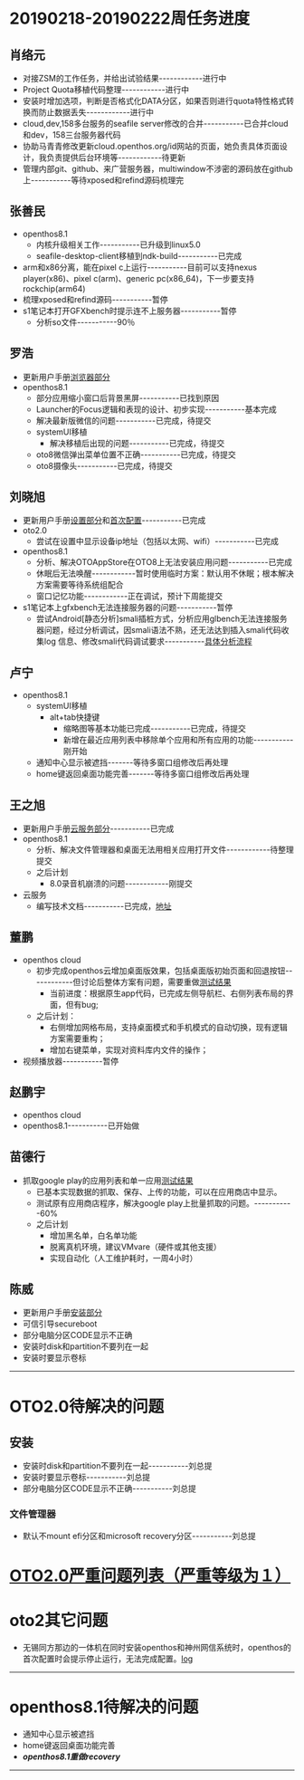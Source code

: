 # 20190218-20190222周任务进度

## 肖络元
- 对接ZSM的工作任务，并给出试验结果------------进行中
- Project Quota移植代码整理------------进行中
- 安装时增加选项，判断是否格式化DATA分区，如果否则进行quota特性格式转换而防止数据丢失------------进行中
- cloud,dev,158多台服务的seafile server修改的合并-----------已合并cloud和dev，158三台服务器代码
- 协助马青青修改更新cloud.openthos.org/id网站的页面，她负责具体页面设计，我负责提供后台环境等------------待更新
- 管理内部git、github、来广营服务器，multiwindow不涉密的源码放在github上-----------等待xposed和refind源码梳理完
                
## 张善民
- openthos8.1
   - 内核升级相关工作-----------已升级到linux5.0
   - seafile-desktop-client移植到ndk-build-----------已完成
- arm和x86分离，能在pixel c上运行-----------目前可以支持nexus player(x86)、pixel c(arm)、generic pc(x86_64)，下一步要支持rockchip(arm64)
- 梳理xposed和refind源码-----------暂停
- s1笔记本打开GFXbench时提示连不上服务器-----------暂停
   - 分析so文件-----------90％

## 罗浩
- 更新用户手册[浏览器部分](https://github.com/openthos/userguide-analysis/blob/master/soft/Openthos%E6%B5%8F%E8%A7%88%E5%99%A8.md)
- openthos8.1
   - 部分应用缩小窗口后背景黑屏-----------已找到原因
   - Launcher的Focus逻辑和表现的设计、初步实现-----------基本完成
   - 解决最新版微信的问题-----------已完成，待提交
   - systemUI移植
      - 解决移植后出现的问题-----------已完成，待提交
   - oto8微信弹出菜单位置不正确-----------已完成，待提交
   - oto8摄像头-----------已完成，待提交

## 刘晓旭
- 更新用户手册[设置部分](https://github.com/openthos/userguide-analysis/blob/master/%E4%B8%83.%E7%B3%BB%E7%BB%9F%E8%AE%BE%E7%BD%AE.md)和[首次配置](https://github.com/openthos/userguide-analysis/blob/master/%E4%BA%8C.%E9%A6%96%E6%AC%A1%E9%85%8D%E7%BD%AE.md)-----------已完成
- oto2.0
   - 尝试在设置中显示设备ip地址（包括以太网、wifi）-----------已完成
- openthos8.1
   - 分析、解决OTOAppStore在OTO8上无法安装应用问题-----------已完成
   - 休眠后无法唤醒------------暂时使用临时方案：默认用不休眠；根本解决方案需要等待系统组配合
   - 窗口记忆功能------------正在调试，预计下周能提交
- s1笔记本上gfxbench无法连接服务器的问题-----------暂停
   - 尝试Android[静态分析]smali插桩方式，分析应用glbench无法连接服务器问题，经过分析调试，因smali语法不熟，还无法达到插入smali代码收集log 信息、修改smali代码调试要求-----------[具体分析流程](https://github.com/openthos/multiwin-analysis/blob/master/multiwindow/liuxx/Android%20smali%22%E6%8F%92%E6%A1%A9%22%E8%B0%83%E8%AF%95apk.md)


## 卢宁
- openthos8.1
   - systemUI移植
      - alt+tab快捷键
        - 缩略图等基本功能已完成-----------已完成，待提交
        - 新增在最近应用列表中移除单个应用和所有应用的功能-----------刚开始
   - 通知中心显示被遮挡-------等待多窗口组修改后再处理
   - home键返回桌面功能完善-------等待多窗口组修改后再处理

## 王之旭
- 更新用户手册[云服务部分](https://github.com/openthos/userguide-analysis/blob/master/soft/%E4%BA%91%E6%9C%8D%E5%8A%A1.md)-----------已完成
- openthos8.1
   - 分析、解决文件管理器和桌面无法用相关应用打开文件------------待整理提交
   - 之后计划
      - 8.0录音机崩溃的问题------------刚提交
- 云服务
   - 编写技术文档-----------已完成，[地址](https://github.com/openthos/multiwin-analysis/tree/master/seafile)

## 董鹏
- openthos cloud
   - 初步完成openthos云增加桌面版效果，包括桌面版初始页面和回退按钮------------但讨论后整体方案有问题，需要重做[测试结果](https://github.com/openthos/app-testing-results/blob/master/%E6%B5%8B%E8%AF%95%E5%86%85%E5%AE%B9%E5%8F%8A%E7%BB%93%E6%9E%9C/%E5%8A%9F%E8%83%BD%E6%B5%8B%E8%AF%95%E7%9B%B8%E5%85%B3/%E4%BA%91%E6%9C%8D%E5%8A%A1%E5%BA%94%E7%94%A8%E6%B5%8B%E8%AF%95.md)
     - 当前进度：根据原生app代码，已完成左侧导航栏、右侧列表布局的界面，但有bug;  
   - 之后计划：
      - 右侧增加网格布局，支持桌面模式和手机模式的自动切换，现有逻辑方案需要重构；
      - 增加右键菜单，实现对资料库内文件的操作；
- 视频播放器-----------暂停

## 赵鹏宇
- openthos cloud
- openthos8.1-----------已开始做
   
## 苗德行
- 抓取google play的应用列表和单一应用[测试结果](https://github.com/openthos/app-testing-results/blob/master/%E6%B5%8B%E8%AF%95%E5%86%85%E5%AE%B9%E5%8F%8A%E7%BB%93%E6%9E%9C/%E5%8A%9F%E8%83%BD%E6%B5%8B%E8%AF%95%E7%9B%B8%E5%85%B3/%E5%BA%94%E7%94%A8%E6%94%B6%E9%9B%86%E6%B5%8B%E8%AF%95.md)
   - 已基本实现数据的抓取、保存、上传的功能，可以在应用商店中显示。
   - 测试原有应用商店程序，解决google play上批量抓取的问题。-----------60%
   - 之后计划
      - 增加黑名单，白名单功能
      - 脱离真机环境，建议VMvare（硬件或其他支援）
      - 实现自动化（人工维护耗时，一周4小时）


## 陈威
- 更新用户手册[安装部分](https://github.com/openthos/userguide-analysis/blob/master/%E4%B8%80.%E5%AE%89%E8%A3%85.md)
- 可信引导secureboot
- 部分电脑分区CODE显示不正确
- 安装时disk和partition不要列在一起
- 安装时要显示卷标

***

# OTO2.0待解决的问题
## 安装
- 安装时disk和partition不要列在一起-----------刘总提
- 安装时要显示卷标-----------刘总提
- 部分电脑分区CODE显示不正确-----------刘总提

### 文件管理器
- 默认不mount efi分区和microsoft recovery分区-----------刘总提


# [OTO2.0严重问题列表（严重等级为１）](https://github.com/openthos/app-testing-results/blob/master/%E6%B5%8B%E8%AF%95%E5%86%85%E5%AE%B9%E5%8F%8A%E7%BB%93%E6%9E%9C/%E5%8A%9F%E8%83%BD%E6%B5%8B%E8%AF%95%E7%9B%B8%E5%85%B3/OTO2.0%E4%B8%A5%E9%87%8D%E9%97%AE%E9%A2%98%E5%88%97%E8%A1%A8.md)

# oto2其它问题
- 无锡同方那边的一体机在同时安装openthos和神州网信系统时，openthos的首次配置时会提示停止运行，无法完成配置。[log](https://github.com/openthos/app-testing-results/blob/master/other/a.txt)

***
# openthos8.1待解决的问题
- 通知中心显示被遮挡
- home键返回桌面功能完善
- ***openthos8.1重做recovery***
***

